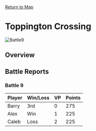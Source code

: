 [Return to Map](https://barry4356.pythonanywhere.com/aof_interactive_map?showBattles=on)

# Toppington Crossing
![Battle9](../static/images/None.jpg "Battle7")
## Overview
## Battle Reports
### Battle 9
| Player | Win/Loss | VP | Points |
| --- | --- | --- | --- |
| Barry | 3rd | 0 | 275 | 
| Alex | Win | 1 | 225 | 
| Caleb | Loss | 2 | 225 | 
